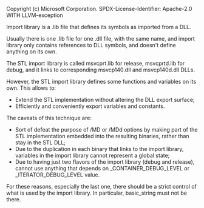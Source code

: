 Copyright (c) Microsoft Corporation.
SPDX-License-Identifier: Apache-2.0 WITH LLVM-exception


Import library is a .lib file that defines its symbols as imported from a DLL.

Usually there is one .lib file for one .dll file, with the same name,
and import library only contains references to DLL symbols, and doesn't define anything on its own.

The STL import library is called msvcprt.lib for release, msvcprtd.lib for debug,
and it links to corresponding msvcp140.dll and msvcp140d.dll DLLs.

However, the STL import library defines some functions and variables on its own.
This allows to:
 * Extend the STL implementation without altering the DLL export surface;
 * Efficiently and conveniently export variables and constants.

The caveats of this technique are:
 * Sort of defeat the purpose of /MD or /MDd options by making part of the STL implementation
   embedded into the resulting binaries, rather than stay in the STL DLL;
 * Due to the duplication in each binary that links to the import library,
   variables in the import library cannot represent a global state;
 * Due to having just two flavors of the import library (debug and release),
   cannot use anything that depends on _CONTAINER_DEBUG_LEVEL or _ITERATOR_DEBUG_LEVEL value.

For these reasons, especially the last one, there should be a strict control
of what is used by the import library. In particular, basic_string must not be there.
